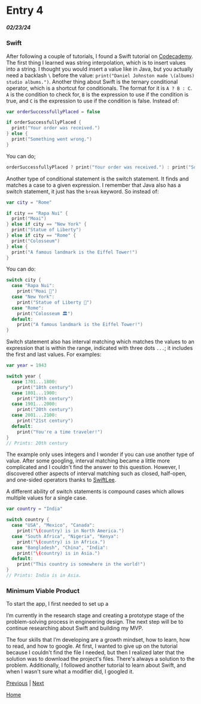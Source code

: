 # Entry 4
##### 02/23/24

### Swift

After following a couple of tutorials, I found a Swift tutorial on [Codecademy](https://www.codecademy.com/enrolled/courses/learn-swift). The first thing I learned was string interpolation, which is to insert values into a string. I thought you would insert a value like in Java, but you actually need a backlash `\` before the value: `print("Daniel Johnston made \(albums) studio albums.")`. Another thing about Swift is the ternary conditional operator, which is a shortcut for conditionals. The format for it is `A ? B : C`. `A` is the condition to check for, `B` is the expression to use if the condition is true, and `C` is the expression to use if the condition is false. Instead of:

```swift
var orderSuccessfullyPlaced = false

if orderSuccessfullyPlaced {
  print("Your order was received.")
} else {
  print("Something went wrong.")
}
```

You can do;
```swift
orderSuccessfullyPlaced ? print("Your order was received.") : print("Something went wrong.")
```

Another type of conditional statement is the switch statement. It finds and matches a case to a given expression. I remember that Java also has a switch statement, it just has the `break` keyword. So instead of:

```swift
var city = "Rome"

if city == "Rapa Nui" {
  print("Moai")
} else if city == "New York" {
  print("Statue of Liberty")
} else if city == "Rome" {
  print("Colosseum")
} else {
  print("A famous landmark is the Eiffel Tower!")
}
```

You can do:
```swift
switch city {
  case "Rapa Nui":
    print("Moai 🗿")
  case "New York":
    print("Statue of Liberty 🗽")
  case "Rome":
    print("Colosseum 🏛")
  default:
    print("A famous landmark is the Eiffel Tower!")
}
```

Switch statement also has interval matching which matches the values to an expression that is within the range, indicated with three dots `...`; it includes the first and last values. For examples:

```swift
var year = 1943

switch year {
  case 1701...1800:
    print("18th century")
  case 1801...1900:
    print("19th century")
  case 1901...2000:
    print("20th century")
  case 2001...2100:
    print("21st century")
  default:
    print("You're a time traveler!")
}
// Prints: 20th century
```

The example only uses integers and I wonder if you can use another type of value. After some googling, interval matching became a little more complicated and I couldn't find the answer to this question. However, I discovered other aspects of interval matching such as closed, half-open, and one-sided operators thanks to [SwiftLee](https://www.avanderlee.com/swift/ranges-explained/).

A different ability of switch statements is compound cases which allows multiple values for a single case.

```swift
var country = "India"

switch country {
  case "USA", "Mexico", "Canada":
    print("\(country) is in North America.")
  case "South Africa", "Nigeria", "Kenya":
    print("\(country) is in Africa.")
  case "Bangladesh", "China", "India":
    print("\(country) is in Asia.")
  default:
    print("This country is somewhere in the world!")
}
// Prints: India is in Asia.
```

### Minimum Viable Product

To start the app, I first needed to set up a 





I’m currently in the research stage and creating a prototype stage of the problem-solving process in engineering design. The next step will be to continue researching about Swift and building my MVP.

The four skills that I’m developing are a growth mindset, how to learn, how to read, and how to google. At first, I wanted to give up on the tutorial because I couldn't find the file I needed, but then I realized later that the solution was to download the project's files. There's always a solution to the problem. Additionally, I followed another tutorial to learn about Swift, and when I wasn't sure what a modifier did, I googled it.


[Previous](entry03.md) | [Next](entry05.md)

[Home](../README.md)